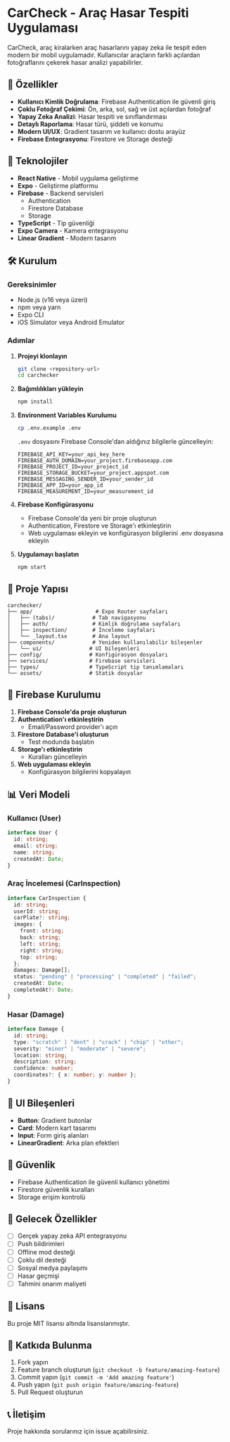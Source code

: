 # CarCheck - Araç Hasar Tespiti Uygulaması

CarCheck, araç kiralarken araç hasarlarını yapay zeka ile tespit eden modern bir mobil uygulamadır. Kullanıcılar araçların farklı açılardan fotoğraflarını çekerek hasar analizi yapabilirler.

## 🚀 Özellikler

- **Kullanıcı Kimlik Doğrulama**: Firebase Authentication ile güvenli giriş
- **Çoklu Fotoğraf Çekimi**: Ön, arka, sol, sağ ve üst açılardan fotoğraf
- **Yapay Zeka Analizi**: Hasar tespiti ve sınıflandırması
- **Detaylı Raporlama**: Hasar türü, şiddeti ve konumu
- **Modern UI/UX**: Gradient tasarım ve kullanıcı dostu arayüz
- **Firebase Entegrasyonu**: Firestore ve Storage desteği

## 📱 Teknolojiler

- **React Native** - Mobil uygulama geliştirme
- **Expo** - Geliştirme platformu
- **Firebase** - Backend servisleri
  - Authentication
  - Firestore Database
  - Storage
- **TypeScript** - Tip güvenliği
- **Expo Camera** - Kamera entegrasyonu
- **Linear Gradient** - Modern tasarım

## 🛠️ Kurulum

### Gereksinimler

- Node.js (v16 veya üzeri)
- npm veya yarn
- Expo CLI
- iOS Simulator veya Android Emulator

### Adımlar

1. **Projeyi klonlayın**

   ```bash
   git clone <repository-url>
   cd carchecker
   ```

2. **Bağımlılıkları yükleyin**

   ```bash
   npm install
   ```

3. **Environment Variables Kurulumu**

   ```bash
   cp .env.example .env
   ```

   `.env` dosyasını Firebase Console'dan aldığınız bilgilerle güncelleyin:

   ```env
   FIREBASE_API_KEY=your_api_key_here
   FIREBASE_AUTH_DOMAIN=your_project.firebaseapp.com
   FIREBASE_PROJECT_ID=your_project_id
   FIREBASE_STORAGE_BUCKET=your_project.appspot.com
   FIREBASE_MESSAGING_SENDER_ID=your_sender_id
   FIREBASE_APP_ID=your_app_id
   FIREBASE_MEASUREMENT_ID=your_measurement_id
   ```

4. **Firebase Konfigürasyonu**

   - Firebase Console'da yeni bir proje oluşturun
   - Authentication, Firestore ve Storage'ı etkinleştirin
   - Web uygulaması ekleyin ve konfigürasyon bilgilerini .env dosyasına ekleyin

5. **Uygulamayı başlatın**
   ```bash
   npm start
   ```

## 📁 Proje Yapısı

```
carchecker/
├── app/                    # Expo Router sayfaları
│   ├── (tabs)/            # Tab navigasyonu
│   ├── auth/              # Kimlik doğrulama sayfaları
│   ├── inspection/        # İnceleme sayfaları
│   └── _layout.tsx        # Ana layout
├── components/            # Yeniden kullanılabilir bileşenler
│   └── ui/               # UI bileşenleri
├── config/               # Konfigürasyon dosyaları
├── services/             # Firebase servisleri
├── types/                # TypeScript tip tanımlamaları
└── assets/               # Statik dosyalar
```

## 🔧 Firebase Kurulumu

1. **Firebase Console'da proje oluşturun**
2. **Authentication'ı etkinleştirin**
   - Email/Password provider'ı açın
3. **Firestore Database'i oluşturun**
   - Test modunda başlatın
4. **Storage'ı etkinleştirin**
   - Kuralları güncelleyin
5. **Web uygulaması ekleyin**
   - Konfigürasyon bilgilerini kopyalayın

## 📊 Veri Modeli

### Kullanıcı (User)

```typescript
interface User {
  id: string;
  email: string;
  name: string;
  createdAt: Date;
}
```

### Araç İncelemesi (CarInspection)

```typescript
interface CarInspection {
  id: string;
  userId: string;
  carPlate?: string;
  images: {
    front: string;
    back: string;
    left: string;
    right: string;
    top: string;
  };
  damages: Damage[];
  status: "pending" | "processing" | "completed" | "failed";
  createdAt: Date;
  completedAt?: Date;
}
```

### Hasar (Damage)

```typescript
interface Damage {
  id: string;
  type: "scratch" | "dent" | "crack" | "chip" | "other";
  severity: "minor" | "moderate" | "severe";
  location: string;
  description: string;
  confidence: number;
  coordinates?: { x: number; y: number };
}
```

## 🎨 UI Bileşenleri

- **Button**: Gradient butonlar
- **Card**: Modern kart tasarımı
- **Input**: Form giriş alanları
- **LinearGradient**: Arka plan efektleri

## 🔐 Güvenlik

- Firebase Authentication ile güvenli kullanıcı yönetimi
- Firestore güvenlik kuralları
- Storage erişim kontrolü

## 🚀 Gelecek Özellikler

- [ ] Gerçek yapay zeka API entegrasyonu
- [ ] Push bildirimleri
- [ ] Offline mod desteği
- [ ] Çoklu dil desteği
- [ ] Sosyal medya paylaşımı
- [ ] Hasar geçmişi
- [ ] Tahmini onarım maliyeti

## 📝 Lisans

Bu proje MIT lisansı altında lisanslanmıştır.

## 🤝 Katkıda Bulunma

1. Fork yapın
2. Feature branch oluşturun (`git checkout -b feature/amazing-feature`)
3. Commit yapın (`git commit -m 'Add amazing feature'`)
4. Push yapın (`git push origin feature/amazing-feature`)
5. Pull Request oluşturun

## 📞 İletişim

Proje hakkında sorularınız için issue açabilirsiniz.
